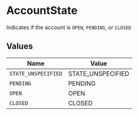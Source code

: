# AccountState

Indicates if the account is `OPEN`, `PENDING`, or `CLOSED`


## Values

| Name                | Value               |
| ------------------- | ------------------- |
| `STATE_UNSPECIFIED` | STATE_UNSPECIFIED   |
| `PENDING`           | PENDING             |
| `OPEN`              | OPEN                |
| `CLOSED`            | CLOSED              |